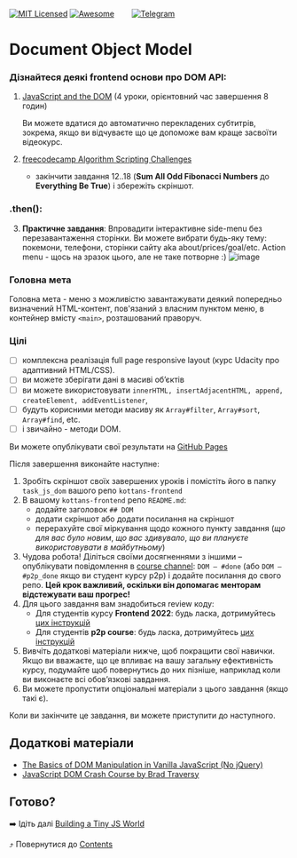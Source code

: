 [![MIT Licensed][icon-mit]][license]
[![Awesome][icon-awesome]][awesome]
&nbsp;&nbsp;&nbsp;&nbsp;&nbsp;&nbsp;
[![Telegram][icon-chat]][chat]

# Document Object Model

### Дізнайтеся деякі frontend основи про DOM API:

1. [JavaScript and the DOM](https://classroom.udacity.com/courses/ud117)
   (4 уроки, орієнтовний час завершення 8 годин)

   Ви можете вдатися до автоматично перекладених субтитрів, зокрема, якщо ви відчуваєте що
   це допоможе вам краще засвоїти відеокурс.

2. [freecodecamp Algorithm Scripting Challenges](https://learn.freecodecamp.org/javascript-algorithms-and-data-structures/intermediate-algorithm-scripting)
   - закінчити завдання 12..18 (**Sum All Odd Fibonacci Numbers** до **Everything Be True**) і збережіть скріншот.

### .then():

3. **Практичне завдання**: Впровадити інтерактивне side-menu без перезавантаження сторінки. Ви можете вибрати будь-яку тему: покемони, телефони, сторінки сайту aka about/prices/goal/etc.
   Action menu - щось на зразок цього, але не таке потворне :)
   ![image](https://i.imgur.com/KcUYO4F.png)

### Головна мета

Головна мета - меню з можливістю завантажувати деякий попередньо визначений HTML-контент, пов'язаний з власним пунктом меню, в контейнер вмісту `<main>`, розташований праворуч.

### Цілі ###

- [ ] комплексна реалізація full page responsive layout (курс Udacity про адаптивний HTML/CSS).
- [ ] ви можете зберігати дані в масиві об’єктів
- [ ] ви можете використовувати `innerHTML, insertAdjacentHTML, append, createElement, addEventListener`,
- [ ] будуть корисними методи масиву як `Array#filter`, `Array#sort`, `Array#find`, etc.
- [ ] і звичайно - методи DOM.

Ви можете опублікувати свої результати на
[GitHub Pages](https://help.github.com/articles/configuring-a-publishing-source-for-github-pages/)

Після завершення виконайте наступне:
1. Зробіть скріншот своїх завершених уроків
   і помістіть його в папку `task_js_dom`
   вашого репо `kottans-frontend`
1. В вашому `kottans-frontend` репо `README.md`:
   - додайте заголовок `## DOM`
   - додати скріншот або додати посилання на скріншот
   - перерахуйте свої міркування щодо кожного пункту завдання
     (_що для вас було новим_, _що вас здивувало_, _що ви плануєте використовувати в майбутньому_)
1. Чудова робота! Діліться своїми досягненнями з іншими –
   опублікувати повідомлення в [course channel][chat]:
   `DOM — #done` (або `DOM — #p2p_done` якщо ви студент курсу p2p) і додайте посилання до свого репо. **Цей крок важливий, оскільки він допомагає менторам відстежувати ваш прогрес!**
1. Для цього завдання вам знадобиться review коду:
   - Для студентів курсу **Frontend 2022**: будь ласка, дотримуйтесь [цих інструкцій](https://github.com/kottans/frontend-2021-homeworks/blob/master/README.md)
   - Для студентів **p2p course**: будь ласка, дотримуйтесь [цих інструкцій](https://github.com/kottans/frontend-2019-p2p/blob/master/CONTRIBUTING.md)
1. Вивчіть додаткові матеріали нижче, щоб покращити свої навички.
    Якщо ви вважаєте, що це впливає на вашу загальну ефективність курсу, подумайте щоб
    повернутись до них пізніше, наприклад коли ви виконаєте всі обов’язкові завдання.
1. Ви можете пропустити опціональні матеріали з цього завдання (якщо такі є).

Коли ви закінчите це завдання, ви можете приступити до наступного.

## Додаткові матеріали

- [The Basics of DOM Manipulation in Vanilla JavaScript (No jQuery)](https://www.sitepoint.com/dom-manipulation-vanilla-javascript-no-jquery/)
- [JavaScript DOM Crash Course by Brad Traversy](https://www.youtube.com/watch?v=0ik6X4DJKCc&list=PLillGF-RfqbYE6Ik_EuXA2iZFcE082B3s)

## Готово?

➡️ Ідіть далі [Building a Tiny JS World](js-pre-oop.md)

⤴️ Повернутися до [Contents](../contents.md)


[icon-chat]: https://img.shields.io/badge/chat-on%20telegram-blue.svg
[icon-mit]: https://img.shields.io/badge/license-MIT-blue.svg
[icon-awesome]: https://cdn.rawgit.com/sindresorhus/awesome/d7305f38d29fed78fa85652e3a63e154dd8e8829/media/badge.svg

[license]: https://github.com/Kottans/web/blob/master/LICENSE.md
[awesome]: https://github.com/sindresorhus/awesome#front-end-development
[chat]: https://t.me/joinchat/CX8EF1JmLm9IM6J6oy2U7Q
